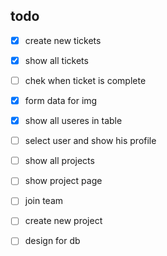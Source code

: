 todo
------------------

- [x] create new tickets
- [x] show all tickets
- [ ] chek when ticket is complete
- [x] form data for img

- [x] show all useres in table
- [ ] select user and show his profile

- [ ] show all projects
- [ ] show project page
- [ ] join team
- [ ] create new project



- [ ] design for db
